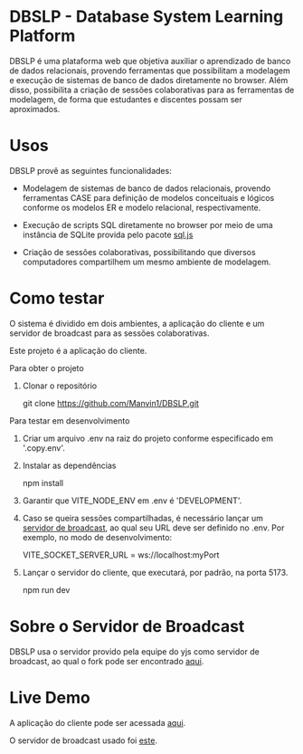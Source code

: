 # DBSLP - Database System Learning Platform

DBSLP é uma plataforma web que objetiva auxiliar o aprendizado de banco de dados relacionais, provendo ferramentas que possibilitam a modelagem e execução de sistemas de banco de dados diretamente no browser. Além disso, possibilita a criação de sessões colaborativas para as ferramentas de modelagem, de forma que estudantes e discentes possam ser aproximados.

# Usos

DBSLP provê as seguintes funcionalidades:

- Modelagem de sistemas de banco de dados relacionais, provendo ferramentas CASE para definição de modelos conceituais e lógicos conforme os modelos ER e modelo relacional, respectivamente.

- Execução de scripts SQL diretamente no browser por meio de uma instância de SQLite provida pelo pacote [sql.js](https://github.com/sql-js/sql.js )

- Criação de sessões colaborativas, possibilitando que diversos computadores compartilhem um mesmo ambiente de modelagem.

# Como testar

O sistema é dividido em dois ambientes, a aplicação do cliente e um servidor de broadcast para as sessões colaborativas.

Este projeto é a aplicação do cliente.

Para obter o projeto

1. Clonar o repositório

    git clone https://github.com/Manvin1/DBSLP.git


Para testar em desenvolvimento

1. Criar um arquivo .env na raiz do projeto conforme especificado em '.copy.env'.
2. Instalar as dependências
   
   npm install
3. Garantir que VITE_NODE_ENV em .env é 'DEVELOPMENT'.
4. Caso se queira sessões compartilhadas, é necessário lançar um [servidor de broadcast](https://github.com/Manvin1/dbslp-y-websocket), ao qual seu URL deve ser definido no .env. Por exemplo, no modo de desenvolvimento:
   
    VITE_SOCKET_SERVER_URL = ws://localhost:myPort

5. Lançar o servidor do cliente, que executará, por padrão, na porta 5173.

    npm run dev

# Sobre o Servidor de Broadcast

DBSLP usa o servidor provido pela equipe do yjs como servidor de broadcast, ao qual o fork pode ser encontrado [aqui](https://github.com/Manvin1/dbslp-y-websocket).

# Live Demo

A aplicação do cliente pode ser acessada [aqui](https://dbslp.netlify.app/).

O servidor de broadcast usado foi [este](https://api-dbslp.onrender.com/).